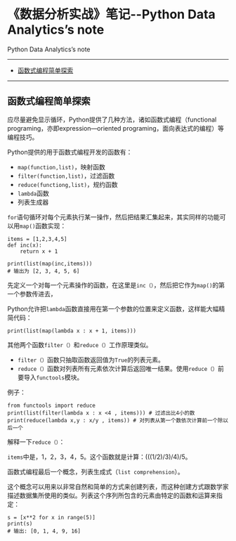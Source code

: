 # 《数据分析实战》笔记--Python Data Analytics’s note
Python Data Analytics’s note

---

- [函数式编程简单探索](#函数式编程简单探索)





---
<a id = 函数式编程简单探索></a>
## 函数式编程简单探索

应尽量避免显示循环，Python提供了几种方法，诸如函数式编程（functional programing，亦即expression—oriented programing，面向表达式的编程）等编程技巧。

Python提供的用于函数式编程开发的函数有：

* `map(function,list)`，映射函数
* `filter(function,list)`，过滤函数
* `reduce(functiong,list)`，规约函数
* `lambda`函数
* 列表生成器

`for`语句循环对每个元素执行某一操作，然后把结果汇集起来，其实同样的功能可以用`map()`函数实现：
```
items = [1,2,3,4,5]
def inc(x):
    return x + 1

print(list(map(inc,items)))
# 输出为 [2, 3, 4, 5, 6]
```
先定义一个对每一个元素操作的函数，在这里是`inc（）`，然后把它作为`map()`的第一个参数传进去，

Python允许把`lambda`函数直接用在第一个参数的位置来定义函数，这样能大幅精简代码：
```
print(list(map(lambda x : x + 1, items)))
```
其他两个函数`filter（）`和`reduce（）`工作原理类似。

- `filter（）`函数只抽取函数返回值为`True`的列表元素。
- `reduce（）`函数对列表所有元素依次计算后返回唯一结果。使用`reduce（）`前要导入`functools`模块。

例子：
```
from functools import reduce
print(list(filter(lambda x : x <4 , items))) # 过滤出比4小的数
print(reduce(lambda x,y : x/y , items)) # 对列表从第一个数依次计算前一个除以后一个
```
解释一下`reduce（）`：

`items`中是，1，2，3，4，5。这个函数就是计算：(((1/2)/3)/4)/5。

函数式编程最后一个概念，列表生成式（`list comprehension`）。

这个概念可以用来以非常自然和简单的方式来创建列表，而这种创建方式跟数学家描述数据集所使用的类似。列表这个序列所包含的元素由特定的函数和运算来指定：
```
s = [x**2 for x in range(5)]
print(s)
# 输出: [0, 1, 4, 9, 16]
```






